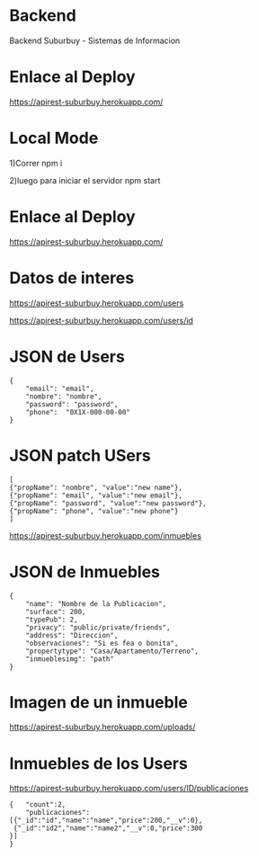 # Backend
Backend Suburbuy - Sistemas de Informacion

# Enlace al Deploy
https://apirest-suburbuy.herokuapp.com/

# Local Mode

1)Correr npm i

2)luego para iniciar el servidor npm start

# Enlace al Deploy
https://apirest-suburbuy.herokuapp.com/

# Datos de interes

https://apirest-suburbuy.herokuapp.com/users


https://apirest-suburbuy.herokuapp.com/users/id

# JSON de Users

	{
		"email": "email",
		"nombre": "nombre",
		"password": "password",
		"phone":  "0X1X-000-00-00"
	}

# JSON patch USers

	[
	{"propName": "nombre", "value":"new name"},
	{"propName": "email", "value":"new email"},
	{"propName": "password", "value":"new password"},
	{"propName": "phone", "value":"new phone"}
	]

https://apirest-suburbuy.herokuapp.com/inmuebles
# JSON de Inmuebles
	{
		"name": "Nombre de la Publicacion",
		"surface": 200,
		"typePub": 2,
		"privacy": "public/private/friends",
		"address": "Direccion",
		"observaciones": "Si es fea o bonita",
		"propertytype": "Casa/Apartamento/Terreno",
		"inmueblesimg": "path"
	}

# Imagen de un inmueble
https://apirest-suburbuy.herokuapp.com/uploads/


# Inmuebles de los Users
https://apirest-suburbuy.herokuapp.com/users/ID/publicaciones

	{	"count":2,
		"publicaciones":
	[{"_id":"id","name":"name","price":200,"__v":0},
	 {"_id":"id2","name":"name2","__v":0,"price":300
	}]
	}

